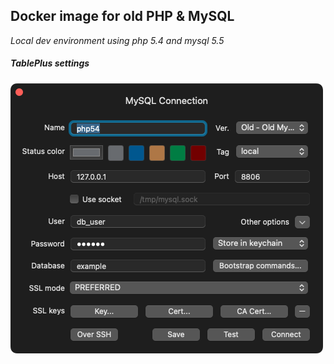 Docker image for old PHP & MySQL
---------------------------------

*Local dev environment using php 5.4 and mysql 5.5*

##### TablePlus settings

![](tableplus_settings.png)
